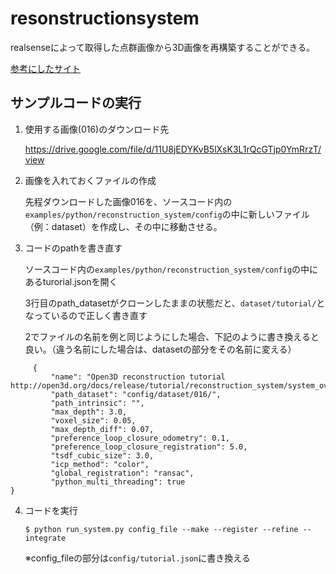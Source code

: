 # resonstructionsystem

realsenseによって取得した点群画像から3D画像を再構築することができる。

[参考にしたサイト](http://www.open3d.org/docs/release/tutorial/reconstruction_system/index.html)

## サンプルコードの実行

1. 使用する画像(016)のダウンロード先

     https://drive.google.com/file/d/11U8jEDYKvB5lXsK3L1rQcGTjp0YmRrzT/view

2. 画像を入れておくファイルの作成

     先程ダウンロードした画像016を、ソースコード内の`examples/python/reconstruction_system/config`の中に新しいファイル（例：dataset）を作成し、その中に移動させる。

3. コードのpathを書き直す

     ソースコード内の`examples/python/reconstruction_system/config`の中にあるturorial.jsonを開く

     3行目のpath_datasetがクローンしたままの状態だと、`dataset/tutorial/`となっているので正しく書き直す

     2でファイルの名前を例と同じようにした場合、下記のように書き換えると良い。（違う名前にした場合は、datasetの部分をその名前に変える）
```
     {
         "name": "Open3D reconstruction tutorial http://open3d.org/docs/release/tutorial/reconstruction_system/system_overview.html",
         "path_dataset": "config/dataset/016/",
         "path_intrinsic": "",
         "max_depth": 3.0,
         "voxel_size": 0.05,
         "max_depth_diff": 0.07,
         "preference_loop_closure_odometry": 0.1,
         "preference_loop_closure_registration": 5.0,
         "tsdf_cubic_size": 3.0,
         "icp_method": "color",
         "global_registration": "ransac",
         "python_multi_threading": true
}
```

4. コードを実行

     `$ python run_system.py config_file --make --register --refine --integrate`

     ※config_fileの部分は`config/tutorial.json`に書き換える

